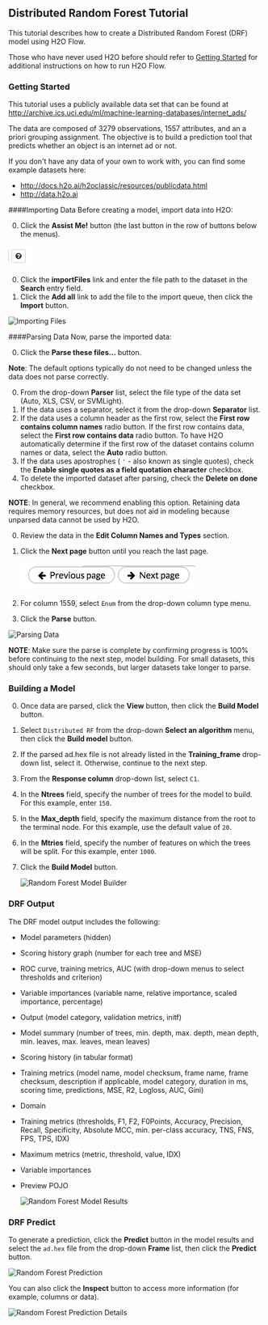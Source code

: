 ## Distributed Random Forest Tutorial

This tutorial describes how to create a Distributed Random Forest (DRF) model using H2O Flow.

Those who have never used H2O before should refer to <a href="https://github.com/h2oai/h2o-dev/blob/master/h2o-docs/src/product/flow/README.md" target="_blank">Getting Started</a> for additional instructions on how to run H2O Flow.


### Getting Started

This tutorial uses a publicly available data set that can be found at <a href ="http://archive.ics.uci.edu/ml/machine-learning-databases/internet_ads/" target="_blank">http://archive.ics.uci.edu/ml/machine-learning-databases/internet_ads/</a>

The data are composed of 3279 observations, 1557 attributes, and an a priori grouping assignment. The objective is to build a prediction tool that predicts whether an object is an internet ad or not.

If you don't have any data of your own to work with, you can find some example datasets here: 

- <a href="http://docs.h2o.ai/h2oclassic/resources/publicdata.html"  target="_blank">http://docs.h2o.ai/h2oclassic/resources/publicdata.html </a>
- <a href="http://data.h2o.ai" target="_blank">http://data.h2o.ai</a>


####Importing Data
Before creating a model, import data into H2O:

0. Click the **Assist Me!** button (the last button in the row of buttons below the menus). 

 ![Assist Me button](../images/Flow_AssistMeButton.png)

0. Click the **importFiles** link and enter the file path to the dataset in the **Search** entry field.  
0. Click the **Add all** link to add the file to the import queue, then click the **Import** button. 

  ![Importing Files](../images/RF_ImportFile.png)


####Parsing Data
Now, parse the imported data: 

0. Click the **Parse these files...** button. 

  **Note**: The default options typically do not need to be changed unless the data does not parse correctly. 

0. From the drop-down **Parser** list, select the file type of the data set (Auto, XLS, CSV, or SVMLight). 
0. If the data uses a separator, select it from the drop-down **Separator** list. 
0. If the data uses a column header as the first row, select the **First row contains column names** radio button. If the first row contains data, select the **First row contains data** radio button. To have H2O automatically determine if the first row of the dataset contains column names or data, select the **Auto** radio button. 
0. If the data uses apostrophes ( `'` - also known as single quotes), check the **Enable single quotes as a field quotation character** checkbox. 
0. To delete the imported dataset after parsing, check the **Delete on done** checkbox. 

  **NOTE**: In general, we recommend enabling this option. Retaining data requires memory resources, but does not aid in modeling because unparsed data cannot be used by H2O.

0. Review the data in the **Edit Column Names and Types** section.
0. Click the **Next page** button until you reach the last page. 

   ![Page buttons](../images/Flow_PageButtons.png)

0. For column 1559, select `Enum` from the drop-down column type menu. 
0. Click the **Parse** button.  

  ![Parsing Data](../images/RF_Parse.png)

  **NOTE**: Make sure the parse is complete by confirming progress is 100% before continuing to the next step, model building. For small datasets, this should only take a few seconds, but larger datasets take longer to parse.



### Building a Model

0. Once data are parsed, click the **View** button, then click the **Build Model** button. 
0. Select `Distributed RF` from the drop-down **Select an algorithm** menu, then click the **Build model** button. 
0. If the parsed ad.hex file is not already listed in the **Training_frame** drop-down list, select it. Otherwise, continue to the next step. 
0. From the **Response column** drop-down list, select `C1`. 
0. In the **Ntrees** field, specify the number of trees for the model to build. For this example, enter `150`. 
0. In the **Max_depth** field, specify the maximum distance from the root to the terminal node. For this example, use the default value of `20`. 
0. In the **Mtries** field, specify the number of features on which the trees will be split. For this example, enter `1000`. 
0. Click the **Build Model** button. 

   ![Random Forest Model Builder](../images/RF_BuildModel.png)


### DRF Output

The DRF model output includes the following: 

- Model parameters (hidden)
- Scoring history graph (number for each tree and MSE)
- ROC curve, training metrics, AUC (with drop-down menus to select thresholds and criterion) 
- Variable importances (variable name, relative importance, scaled importance, percentage)
- Output (model category, validation metrics, initf)
- Model summary (number of trees, min. depth, max. depth, mean depth, min. leaves, max. leaves, mean leaves)
- Scoring history (in tabular format)
- Training metrics (model name, model checksum, frame name, frame checksum, description if applicable, model category, duration in ms, scoring time, predictions, MSE, R2, Logloss, AUC, Gini)
- Domain 
- Training metrics (thresholds, F1, F2, F0Points, Accuracy, Precision, Recall, Specificity, Absolute MCC, min. per-class accuracy, TNS, FNS, FPS, TPS, IDX)
- Maximum metrics (metric, threshold, value, IDX)
- Variable importances
- Preview POJO


  ![Random Forest Model Results](../images/RF_Model_Results.png)

### DRF Predict

To generate a prediction, click the **Predict** button in the model results and select the `ad.hex` file from the drop-down **Frame** list, then click the **Predict** button. 

  ![Random Forest Prediction](../images/RF_Predict.png)

You can also click the **Inspect** button to access more information (for example, columns or data). 

  ![Random Forest Prediction Details](../images/RF_Predict2.png)


